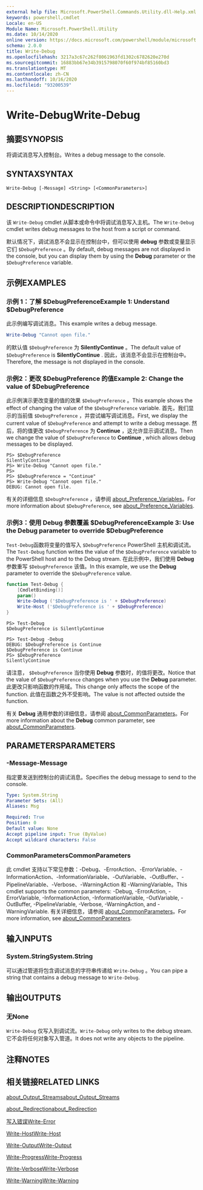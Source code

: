 ```yaml
---
external help file: Microsoft.PowerShell.Commands.Utility.dll-Help.xml
keywords: powershell,cmdlet
Locale: en-US
Module Name: Microsoft.PowerShell.Utility
ms.date: 10/14/2020
online version: https://docs.microsoft.com/powershell/module/microsoft.powershell.utility/write-debug?view=powershell-7&WT.mc_id=ps-gethelp
schema: 2.0.0
title: Write-Debug
ms.openlocfilehash: 3217a3c67c262f8061963fd1302c6782620e270d
ms.sourcegitcommit: 16883bb67e34b3915798070f60f974bf85160bd3
ms.translationtype: MT
ms.contentlocale: zh-CN
ms.lasthandoff: 10/16/2020
ms.locfileid: "93200539"
---
```

# <span data-ttu-id="512e2-103">Write-Debug</span><span class="sxs-lookup"><span data-stu-id="512e2-103">Write-Debug</span></span>

## <span data-ttu-id="512e2-104">摘要</span><span class="sxs-lookup"><span data-stu-id="512e2-104">SYNOPSIS</span></span>
<span data-ttu-id="512e2-105">将调试消息写入控制台。</span><span class="sxs-lookup"><span data-stu-id="512e2-105">Writes a debug message to the console.</span></span>

## <span data-ttu-id="512e2-106">SYNTAX</span><span class="sxs-lookup"><span data-stu-id="512e2-106">SYNTAX</span></span>

```
Write-Debug [-Message] <String> [<CommonParameters>]
```

## <span data-ttu-id="512e2-107">DESCRIPTION</span><span class="sxs-lookup"><span data-stu-id="512e2-107">DESCRIPTION</span></span>

<span data-ttu-id="512e2-108">该 `Write-Debug` cmdlet 从脚本或命令中将调试消息写入主机。</span><span class="sxs-lookup"><span data-stu-id="512e2-108">The `Write-Debug` cmdlet writes debug messages to the host from a script or command.</span></span>

<span data-ttu-id="512e2-109">默认情况下，调试消息不会显示在控制台中，但可以使用 **debug** 参数或变量显示它们 `$DebugPreference` 。</span><span class="sxs-lookup"><span data-stu-id="512e2-109">By default, debug messages are not displayed in the console, but you can display them by using the **Debug** parameter or the `$DebugPreference` variable.</span></span>

## <span data-ttu-id="512e2-110">示例</span><span class="sxs-lookup"><span data-stu-id="512e2-110">EXAMPLES</span></span>

### <span data-ttu-id="512e2-111">示例 1：了解 $DebugPreference</span><span class="sxs-lookup"><span data-stu-id="512e2-111">Example 1: Understand $DebugPreference</span></span>

<span data-ttu-id="512e2-112">此示例编写调试消息。</span><span class="sxs-lookup"><span data-stu-id="512e2-112">This example writes a debug message.</span></span>

```powershell
Write-Debug "Cannot open file."
```

<span data-ttu-id="512e2-113">的默认值 `$DebugPreference` 为 **SilentlyContinue** 。</span><span class="sxs-lookup"><span data-stu-id="512e2-113">The default value of `$DebugPreference` is **SilentlyContinue** .</span></span> <span data-ttu-id="512e2-114">因此，该消息不会显示在控制台中。</span><span class="sxs-lookup"><span data-stu-id="512e2-114">Therefore, the message is not displayed in the console.</span></span>

### <span data-ttu-id="512e2-115">示例2：更改 $DebugPreference 的值</span><span class="sxs-lookup"><span data-stu-id="512e2-115">Example 2: Change the value of $DebugPreference</span></span>

<span data-ttu-id="512e2-116">此示例演示更改变量的值的效果 `$DebugPreference` 。</span><span class="sxs-lookup"><span data-stu-id="512e2-116">This example shows the effect of changing the value of the `$DebugPreference` variable.</span></span> <span data-ttu-id="512e2-117">首先，我们显示的当前值 `$DebugPreference` ，并尝试编写调试消息。</span><span class="sxs-lookup"><span data-stu-id="512e2-117">First, we display the current value of `$DebugPreference` and attempt to write a debug message.</span></span> <span data-ttu-id="512e2-118">然后，将的值更改 `$DebugPreference` 为 **Continue** ，这允许显示调试消息。</span><span class="sxs-lookup"><span data-stu-id="512e2-118">Then we change the value of `$DebugPreference` to **Continue** , which allows debug messages to be displayed.</span></span>

```
PS> $DebugPreference
SilentlyContinue
PS> Write-Debug "Cannot open file."
PS>
PS> $DebugPreference = "Continue"
PS> Write-Debug "Cannot open file."
DEBUG: Cannot open file.
```

<span data-ttu-id="512e2-119">有关的详细信息 `$DebugPreference` ，请参阅 [about_Preference_Variables](/powershell/module/Microsoft.PowerShell.Core/About/about_Preference_Variables)。</span><span class="sxs-lookup"><span data-stu-id="512e2-119">For more information about `$DebugPreference`, see [about_Preference_Variables](/powershell/module/Microsoft.PowerShell.Core/About/about_Preference_Variables).</span></span>

### <span data-ttu-id="512e2-120">示例3：使用 Debug 参数覆盖 $DebugPreference</span><span class="sxs-lookup"><span data-stu-id="512e2-120">Example 3: Use the Debug parameter to override $DebugPreference</span></span>

<span data-ttu-id="512e2-121">`Test-Debug`函数将变量的值写入 `$DebugPreference` PowerShell 主机和调试流。</span><span class="sxs-lookup"><span data-stu-id="512e2-121">The `Test-Debug` function writes the value of the `$DebugPreference` variable to the PowerShell host and to the Debug stream.</span></span> <span data-ttu-id="512e2-122">在此示例中，我们使用 **Debug** 参数重写 `$DebugPreference` 该值。</span><span class="sxs-lookup"><span data-stu-id="512e2-122">In this example, we use the **Debug** parameter to override the `$DebugPreference` value.</span></span>

```powershell
function Test-Debug {
    [CmdletBinding()]
    param()
    Write-Debug ('$DebugPreference is ' + $DebugPreference)
    Write-Host ('$DebugPreference is ' + $DebugPreference)
}
```

```
PS> Test-Debug
$DebugPreference is SilentlyContinue

PS> Test-Debug -Debug
DEBUG: $DebugPreference is Continue
$DebugPreference is Continue
PS> $DebugPreference
SilentlyContinue
```

<span data-ttu-id="512e2-123">请注意， `$DebugPreference` 当你使用 **Debug** 参数时，的值将更改。</span><span class="sxs-lookup"><span data-stu-id="512e2-123">Notice that the value of `$DebugPreference` changes when you use the **Debug** parameter.</span></span> <span data-ttu-id="512e2-124">此更改只影响函数的作用域。</span><span class="sxs-lookup"><span data-stu-id="512e2-124">This change only affects the scope of the function.</span></span> <span data-ttu-id="512e2-125">此值在函数之外不受影响。</span><span class="sxs-lookup"><span data-stu-id="512e2-125">The value is not affected outside the function.</span></span>

<span data-ttu-id="512e2-126">有关 **Debug** 通用参数的详细信息，请参阅 [about_CommonParameters](https://go.microsoft.com/fwlink/?LinkID=113216)。</span><span class="sxs-lookup"><span data-stu-id="512e2-126">For more information about the **Debug** common parameter, see [about_CommonParameters](https://go.microsoft.com/fwlink/?LinkID=113216).</span></span>

## <span data-ttu-id="512e2-127">PARAMETERS</span><span class="sxs-lookup"><span data-stu-id="512e2-127">PARAMETERS</span></span>

### <span data-ttu-id="512e2-128">-Message</span><span class="sxs-lookup"><span data-stu-id="512e2-128">-Message</span></span>

<span data-ttu-id="512e2-129">指定要发送到控制台的调试消息。</span><span class="sxs-lookup"><span data-stu-id="512e2-129">Specifies the debug message to send to the console.</span></span>

```yaml
Type: System.String
Parameter Sets: (All)
Aliases: Msg

Required: True
Position: 0
Default value: None
Accept pipeline input: True (ByValue)
Accept wildcard characters: False
```

### <span data-ttu-id="512e2-130">CommonParameters</span><span class="sxs-lookup"><span data-stu-id="512e2-130">CommonParameters</span></span>

<span data-ttu-id="512e2-131">此 cmdlet 支持以下常见参数：-Debug、-ErrorAction、-ErrorVariable、-InformationAction、-InformationVariable、-OutVariable、-OutBuffer、-PipelineVariable、-Verbose、-WarningAction 和 -WarningVariable。</span><span class="sxs-lookup"><span data-stu-id="512e2-131">This cmdlet supports the common parameters: -Debug, -ErrorAction, -ErrorVariable, -InformationAction, -InformationVariable, -OutVariable, -OutBuffer, -PipelineVariable, -Verbose, -WarningAction, and -WarningVariable.</span></span> <span data-ttu-id="512e2-132">有关详细信息，请参阅 [about_CommonParameters](https://go.microsoft.com/fwlink/?LinkID=113216)。</span><span class="sxs-lookup"><span data-stu-id="512e2-132">For more information, see [about_CommonParameters](https://go.microsoft.com/fwlink/?LinkID=113216).</span></span>

## <span data-ttu-id="512e2-133">输入</span><span class="sxs-lookup"><span data-stu-id="512e2-133">INPUTS</span></span>

### <span data-ttu-id="512e2-134">System.String</span><span class="sxs-lookup"><span data-stu-id="512e2-134">System.String</span></span>

<span data-ttu-id="512e2-135">可以通过管道将包含调试消息的字符串传递给 `Write-Debug` 。</span><span class="sxs-lookup"><span data-stu-id="512e2-135">You can pipe a string that contains a debug message to `Write-Debug`.</span></span>

## <span data-ttu-id="512e2-136">输出</span><span class="sxs-lookup"><span data-stu-id="512e2-136">OUTPUTS</span></span>

### <span data-ttu-id="512e2-137">无</span><span class="sxs-lookup"><span data-stu-id="512e2-137">None</span></span>

<span data-ttu-id="512e2-138">`Write-Debug` 仅写入到调试流。</span><span class="sxs-lookup"><span data-stu-id="512e2-138">`Write-Debug` only writes to the debug stream.</span></span> <span data-ttu-id="512e2-139">它不会将任何对象写入管道。</span><span class="sxs-lookup"><span data-stu-id="512e2-139">It does not write any objects to the pipeline.</span></span>

## <span data-ttu-id="512e2-140">注释</span><span class="sxs-lookup"><span data-stu-id="512e2-140">NOTES</span></span>

## <span data-ttu-id="512e2-141">相关链接</span><span class="sxs-lookup"><span data-stu-id="512e2-141">RELATED LINKS</span></span>

[<span data-ttu-id="512e2-142">about_Output_Streams</span><span class="sxs-lookup"><span data-stu-id="512e2-142">about_Output_Streams</span></span>](../Microsoft.PowerShell.Core/About/about_Output_Streams.md)

[<span data-ttu-id="512e2-143">about_Redirection</span><span class="sxs-lookup"><span data-stu-id="512e2-143">about_Redirection</span></span>](../Microsoft.PowerShell.Core/About/about_Redirection.md)

[<span data-ttu-id="512e2-144">写入错误</span><span class="sxs-lookup"><span data-stu-id="512e2-144">Write-Error</span></span>](Write-Error.md)

[<span data-ttu-id="512e2-145">Write-Host</span><span class="sxs-lookup"><span data-stu-id="512e2-145">Write-Host</span></span>](Write-Host.md)

[<span data-ttu-id="512e2-146">Write-Output</span><span class="sxs-lookup"><span data-stu-id="512e2-146">Write-Output</span></span>](Write-Output.md)

[<span data-ttu-id="512e2-147">Write-Progress</span><span class="sxs-lookup"><span data-stu-id="512e2-147">Write-Progress</span></span>](Write-Progress.md)

[<span data-ttu-id="512e2-148">Write-Verbose</span><span class="sxs-lookup"><span data-stu-id="512e2-148">Write-Verbose</span></span>](Write-Verbose.md)

[<span data-ttu-id="512e2-149">Write-Warning</span><span class="sxs-lookup"><span data-stu-id="512e2-149">Write-Warning</span></span>](Write-Warning.md)
